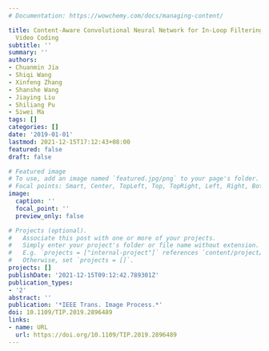 ```yaml
---
# Documentation: https://wowchemy.com/docs/managing-content/

title: Content-Aware Convolutional Neural Network for In-Loop Filtering in High Efficiency
  Video Coding
subtitle: ''
summary: ''
authors:
- Chuanmin Jia
- Shiqi Wang
- Xinfeng Zhang
- Shanshe Wang
- Jiaying Liu
- Shiliang Pu
- Siwei Ma
tags: []
categories: []
date: '2019-01-01'
lastmod: 2021-12-15T17:12:43+08:00
featured: false
draft: false

# Featured image
# To use, add an image named `featured.jpg/png` to your page's folder.
# Focal points: Smart, Center, TopLeft, Top, TopRight, Left, Right, BottomLeft, Bottom, BottomRight.
image:
  caption: ''
  focal_point: ''
  preview_only: false

# Projects (optional).
#   Associate this post with one or more of your projects.
#   Simply enter your project's folder or file name without extension.
#   E.g. `projects = ["internal-project"]` references `content/project/deep-learning/index.md`.
#   Otherwise, set `projects = []`.
projects: []
publishDate: '2021-12-15T09:12:42.789301Z'
publication_types:
- '2'
abstract: ''
publication: '*IEEE Trans. Image Process.*'
doi: 10.1109/TIP.2019.2896489
links:
- name: URL
  url: https://doi.org/10.1109/TIP.2019.2896489
---
```

